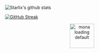 ![Starlix's github stats](https://github-readme-stats.vercel.app/api?username=onesmiledx&show_icons=true&theme=radical)

[![GitHub Streak](https://streak-stats.demolab.com?user=onesmiledx&theme=radical)](https://git.io/streak-stats) 

<p align="center"><img width="80" height="80" src="https://github.githubassets.com/images/mona-loading-default.gif" alt="mona loading default" /></p>
